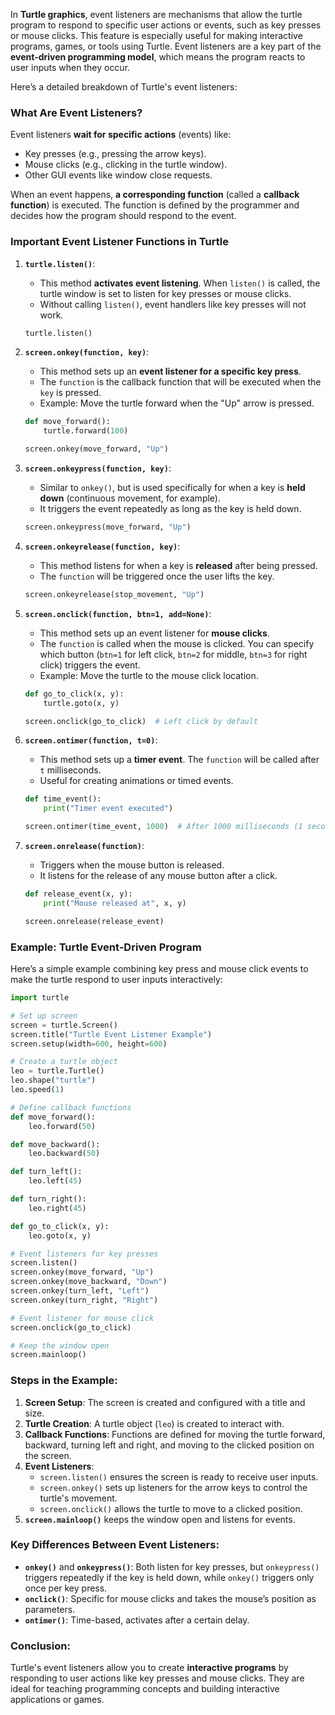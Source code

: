 In **Turtle graphics**, event listeners are mechanisms that allow the turtle program to respond to specific user actions or events, such as key presses or mouse clicks. This feature is especially useful for making interactive programs, games, or tools using Turtle. Event listeners are a key part of the **event-driven programming model**, which means the program reacts to user inputs when they occur.

Here’s a detailed breakdown of Turtle's event listeners:

### What Are Event Listeners?

Event listeners **wait for specific actions** (events) like:
- Key presses (e.g., pressing the arrow keys).
- Mouse clicks (e.g., clicking in the turtle window).
- Other GUI events like window close requests.

When an event happens, **a corresponding function** (called a **callback function**) is executed. The function is defined by the programmer and decides how the program should respond to the event.

### Important Event Listener Functions in Turtle

1. **`turtle.listen()`**:
   - This method **activates event listening**. When `listen()` is called, the turtle window is set to listen for key presses or mouse clicks.
   - Without calling `listen()`, event handlers like key presses will not work.
   ```python
   turtle.listen()
   ```

2. **`screen.onkey(function, key)`**:
   - This method sets up an **event listener for a specific key press**.
   - The `function` is the callback function that will be executed when the `key` is pressed.
   - Example: Move the turtle forward when the "Up" arrow is pressed.
   ```python
   def move_forward():
       turtle.forward(100)
   
   screen.onkey(move_forward, "Up")
   ```

3. **`screen.onkeypress(function, key)`**:
   - Similar to `onkey()`, but is used specifically for when a key is **held down** (continuous movement, for example).
   - It triggers the event repeatedly as long as the key is held down.
   ```python
   screen.onkeypress(move_forward, "Up")
   ```

4. **`screen.onkeyrelease(function, key)`**:
   - This method listens for when a key is **released** after being pressed.
   - The `function` will be triggered once the user lifts the key.
   ```python
   screen.onkeyrelease(stop_movement, "Up")
   ```

5. **`screen.onclick(function, btn=1, add=None)`**:
   - This method sets up an event listener for **mouse clicks**.
   - The `function` is called when the mouse is clicked. You can specify which button (`btn=1` for left click, `btn=2` for middle, `btn=3` for right click) triggers the event.
   - Example: Move the turtle to the mouse click location.
   ```python
   def go_to_click(x, y):
       turtle.goto(x, y)
   
   screen.onclick(go_to_click)  # Left click by default
   ```

6. **`screen.ontimer(function, t=0)`**:
   - This method sets up a **timer event**. The `function` will be called after `t` milliseconds.
   - Useful for creating animations or timed events.
   ```python
   def time_event():
       print("Timer event executed")
   
   screen.ontimer(time_event, 1000)  # After 1000 milliseconds (1 second)
   ```

7. **`screen.onrelease(function)`**:
   - Triggers when the mouse button is released.
   - It listens for the release of any mouse button after a click.
   ```python
   def release_event(x, y):
       print("Mouse released at", x, y)
   
   screen.onrelease(release_event)
   ```

### Example: Turtle Event-Driven Program

Here’s a simple example combining key press and mouse click events to make the turtle respond to user inputs interactively:

```python
import turtle

# Set up screen
screen = turtle.Screen()
screen.title("Turtle Event Listener Example")
screen.setup(width=600, height=600)

# Create a turtle object
leo = turtle.Turtle()
leo.shape("turtle")
leo.speed(1)

# Define callback functions
def move_forward():
    leo.forward(50)

def move_backward():
    leo.backward(50)

def turn_left():
    leo.left(45)

def turn_right():
    leo.right(45)

def go_to_click(x, y):
    leo.goto(x, y)

# Event listeners for key presses
screen.listen()
screen.onkey(move_forward, "Up")
screen.onkey(move_backward, "Down")
screen.onkey(turn_left, "Left")
screen.onkey(turn_right, "Right")

# Event listener for mouse click
screen.onclick(go_to_click)

# Keep the window open
screen.mainloop()
```

### Steps in the Example:

1. **Screen Setup**: The screen is created and configured with a title and size.
2. **Turtle Creation**: A turtle object (`leo`) is created to interact with.
3. **Callback Functions**: Functions are defined for moving the turtle forward, backward, turning left and right, and moving to the clicked position on the screen.
4. **Event Listeners**:
   - `screen.listen()` ensures the screen is ready to receive user inputs.
   - `screen.onkey()` sets up listeners for the arrow keys to control the turtle's movement.
   - `screen.onclick()` allows the turtle to move to a clicked position.
5. **`screen.mainloop()`** keeps the window open and listens for events.

### Key Differences Between Event Listeners:
- **`onkey()`** and **`onkeypress()`**: Both listen for key presses, but `onkeypress()` triggers repeatedly if the key is held down, while `onkey()` triggers only once per key press.
- **`onclick()`**: Specific for mouse clicks and takes the mouse’s position as parameters.
- **`ontimer()`**: Time-based, activates after a certain delay.

### Conclusion:

Turtle's event listeners allow you to create **interactive programs** by responding to user actions like key presses and mouse clicks. They are ideal for teaching programming concepts and building interactive applications or games.